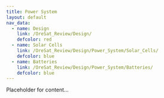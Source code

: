 ```yaml
---
title: Power System
layout: default
nav_data:
  - name: Design
    link: /OreSat_Review/Design/
    defcolor: red
  - name: Solar Cells
    link: /OreSat_Review/Design/Power_System/Solar_Cells/
    defcolor: blue
  - name: Batteries
    link: /OreSat_Review/Design/Power_System/Batteries/
    defcolor: blue
---
```



Placeholder for content...
